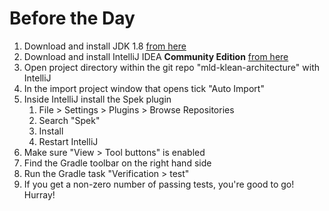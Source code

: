 # Before the Day

1. Download and install JDK 1.8 [from here](http://www.oracle.com/technetwork/java/javase/downloads/jdk8-downloads-2133151.html)
2. Download and install IntelliJ IDEA **Community Edition** [from here](https://www.jetbrains.com/idea/download)
3. Open project directory within the git repo "mld-klean-architecture" with IntelliJ
4. In the import project window that opens tick "Auto Import"
5. Inside IntelliJ install the Spek plugin
    1. File > Settings > Plugins > Browse Repositories
    2. Search "Spek"
    3. Install
    4. Restart IntelliJ
6. Make sure "View > Tool buttons" is enabled
7. Find the Gradle toolbar on the right hand side
8. Run the Gradle task "Verification > test"
9. If you get a non-zero number of passing tests, you're good to go! Hurray!